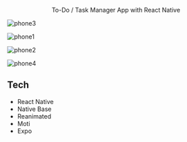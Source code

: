 <p align="center">
  To-Do / Task Manager App with React Native
</p>

![phone3](https://github.com/user-attachments/assets/9b87b1e9-f54a-4911-a30d-d321e75423c2)

![phone1](https://github.com/user-attachments/assets/bebd6037-e318-4e78-9115-355a6be0c19c)

![phone2](https://github.com/user-attachments/assets/818cbdfd-a2f5-447c-966a-211dcd0e30e3)

![phone4](https://github.com/user-attachments/assets/1571aaf9-f0e9-4e00-9fa1-eba22164ad42)



## Tech
* React Native
* Native Base
* Reanimated
* Moti
* Expo
